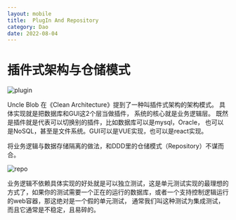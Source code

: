 ```yaml
---
layout: mobile
title:  PlugIn And Repository
category: Dao
date: 2022-08-04
---
```


插件式架构与仓储模式
=====================

![plugin](/img/2022/plugin_arch.png)


Uncle Blob 在《Clean Architecture》提到了一种叫插件式架构的架构模式。
具体实现就是把数据库和GUI这2个层当做插件， 系统的核心就是业务逻辑层。
既然是插件就是代表可以切换别的插件，比如数据库可以是mysql，Oracle， 也可以是NoSQL，甚至是文件系统。GUI可以是VUE实现，也可以是react实现。

将业务逻辑与数据存储隔离的做法，和DDD里的仓储模式（Repository）不谋而合。 

![repo](/img/2022/ddd-repo.png)

业务逻辑不依赖具体实现的好处就是可以独立测试，这是单元测试实现的最理想的方式了，如果你的测试需要一个正在的运行的数据库，或者一个支持控制逻辑运行的web容器，那这绝对是一个假的单元测试， 通常我们叫这种测试为集成测试，而且它通常是不稳定，且易碎的。

